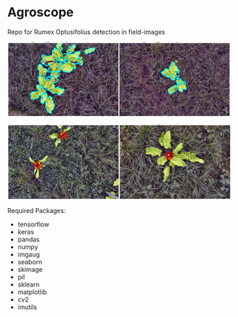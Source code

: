 # Agroscope
Repo for Rumex Optusifolius detection in field-images

![alt text](assets/segmentation.png)

![alt text](assets/roots.png)

Required Packages:
- tensorflow
- keras
- pandas
- numpy
- imgaug
- seaborn
- skimage
- pil
- sklearn
- matplotlib
- cv2
- imutils
